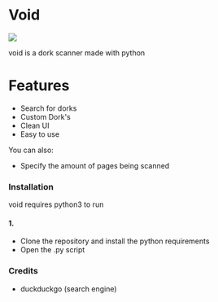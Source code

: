 # Void
![](vanta.cc/images/e8e1d30b3face845ef6d5f4d61585c8f45cCnOhpOm.png)

void is a dork scanner made with python
# Features

  - Search for dorks
  - Custom Dork's
  - Clean UI
  - Easy to use

You can also:
  - Specify the amount of pages being scanned


### Installation

void requires python3 to run
#### 1.
- Clone the repository and install the python requirements
- Open the .py script

 
### Credits

 - duckduckgo (search engine)


